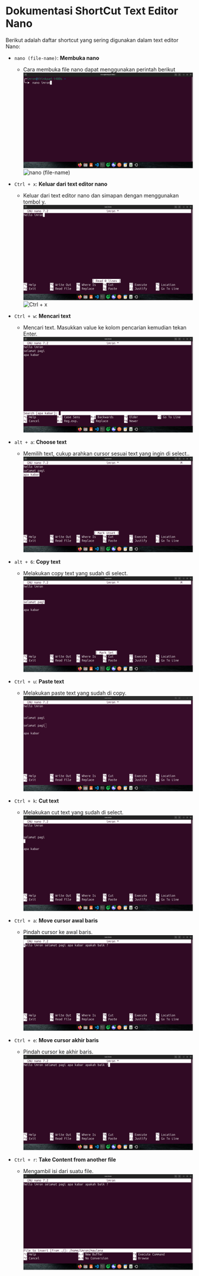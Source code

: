 # Dokumentasi ShortCut Text Editor Nano

Berikut adalah daftar shortcut yang sering digunakan dalam text editor Nano:

- `nano (file-name)`: **Membuka nano**
  - Cara membuka file nano dapat menggunakan perintah berikut
![nano (file-name)](assets/images/open-nano(1).png) <br>
![nano (file-name)](assets/images/open-nanoo(1).png(1).png) <br>

- `Ctrl + x`: **Keluar dari text editor nano**
  - Keluar dari text editor nano dan simapan dengan menggunakan tombol y.
  ![Ctrl + x](assets/images/keluar-nano(2).png) <br>
  ![Ctrl + x](assets/images/simpan-nano(2).png.png) <br>
  

- `Ctrl + w`: **Mencari text**
  - Mencari text. Masukkan value ke kolom pencarian kemudian tekan Enter.
  ![Ctrl + w](assets/images/mencari-text(3).png) <br>
  
- `alt + a`: **Choose text**
  - Memilih text, cukup arahkan cursor sesuai text yang ingin di select..
  ![alt + a](assets/images/choos-text(4).png) <br>

- `alt + 6`: **Copy text**
  - Melakukan copy text yang sudah di select.
  ![alt + 6](assets/images/copy-text(5).png) <br>

- `Ctrl + u`: **Paste text**
  - Melakukan paste text yang sudah di copy.
  ![ctrl + u](assets/images/paste-text(6).png) <br>

- `Ctrl + k`: **Cut text**
  - Melakukan cut text yang sudah di select.
  ![ctrl + k](assets/images/cut-text(7).png) <br>

- `Ctrl + a`: **Move cursor awal baris​**
  -  Pindah cursor ke awal baris.
  ![ctrl + a](assets/images/awal-baris(8).png) <br>

- `Ctrl + e`: **Move cursor akhir baris​**
  -  Pindah cursor ke akhir baris.
  ![ctrl + e](assets/images/akhir-baris(9).png) <br>

- `Ctrl + r`: **Take Content from another file​**
  -  Mengambil isi dari suatu file.
  ![ctrl + u](assets/images/ambil-isi-suatu-file(10).png) <br>
